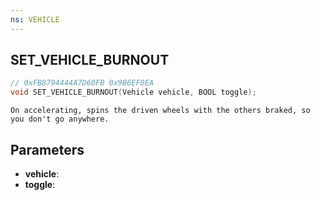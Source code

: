 ```yaml
---
ns: VEHICLE
---
```

## SET_VEHICLE_BURNOUT

```c
// 0xFB8794444A7D60FB 0x9B6EF0EA
void SET_VEHICLE_BURNOUT(Vehicle vehicle, BOOL toggle);
```

```
On accelerating, spins the driven wheels with the others braked, so you don't go anywhere.  
```

## Parameters
* **vehicle**: 
* **toggle**: 

